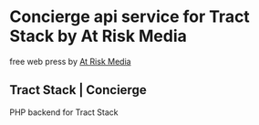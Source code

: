 # Concierge api service for Tract Stack by At Risk Media

free web press by [At Risk Media](https://atriskmedia.com)


## Tract Stack | Concierge

PHP backend for Tract Stack
